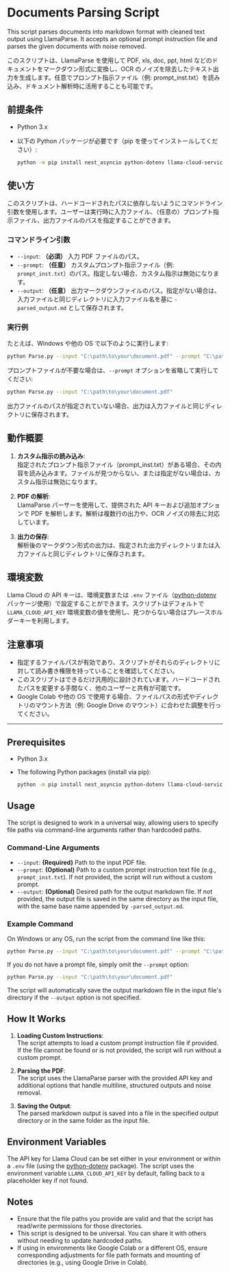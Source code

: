 # Documents Parsing Script

This script parses documents into markdown format with cleaned text output using LlamaParse. It accepts an optional prompt instruction file and parses the given documents with noise removed.


このスクリプトは、LlamaParse を使用して PDF, xls, doc, ppt, html などのドキュメントをマークダウン形式に変換し、OCR のノイズを除去したテキスト出力を生成します。任意でプロンプト指示ファイル（例: prompt_inst.txt）を読み込み、ドキュメント解析時に活用することも可能です。

## 前提条件

- Python 3.x
- 以下の Python パッケージが必要です（pip を使ってインストールしてください）:

  ```bash
  python -m pip install nest_asyncio python-dotenv llama-cloud-services llama-index-core
  ```

## 使い方

このスクリプトは、ハードコードされたパスに依存しないようにコマンドライン引数を使用します。ユーザーは実行時に入力ファイル、（任意の）プロンプト指示ファイル、出力ファイルのパスを指定することができます。

### コマンドライン引数

- `--input`: **（必須）** 入力 PDF ファイルのパス。
- `--prompt`: **（任意）** カスタムプロンプト指示ファイル（例: `prompt_inst.txt`）のパス。指定しない場合、カスタム指示は無効になります。
- `--output`: **（任意）** 出力マークダウンファイルのパス。指定がない場合は、入力ファイルと同じディレクトリに入力ファイル名を基に `-parsed_output.md` として保存されます。

### 実行例

たとえば、Windows や他の OS で以下のように実行します:

```bash
python Parse.py --input "C:\path\to\your\document.pdf" --prompt "C:\path\to\prompt_inst.txt" --output "C:\path\to\output\your_output.md"
```

プロンプトファイルが不要な場合は、`--prompt` オプションを省略して実行してください:

```bash
python Parse.py --input "C:\path\to\your\document.pdf"
```

出力ファイルのパスが指定されていない場合、出力は入力ファイルと同じディレクトリに保存されます。

## 動作概要

1. **カスタム指示の読み込み**:  
   指定されたプロンプト指示ファイル（prompt_inst.txt）がある場合、その内容を読み込みます。ファイルが見つからない、または指定がない場合は、カスタム指示は無効になります。

2. **PDF の解析**:  
   LlamaParse パーサーを使用して、提供された API キーおよび追加オプションで PDF を解析します。解析は複数行の出力や、OCR ノイズの除去に対応しています。

3. **出力の保存**:  
   解析後のマークダウン形式の出力は、指定された出力ディレクトリまたは入力ファイルと同じディレクトリに保存されます。

## 環境変数

Llama Cloud の API キーは、環境変数または `.env` ファイル（[python-dotenv](https://pypi.org/project/python-dotenv/) パッケージ使用）で設定することができます。スクリプトはデフォルトで `LLAMA_CLOUD_API_KEY` 環境変数の値を使用し、見つからない場合はプレースホルダーキーを利用します。

## 注意事項

- 指定するファイルパスが有効であり、スクリプトがそれらのディレクトリに対して読み書き権限を持っていることを確認してください。
- このスクリプトはできるだけ汎用的に設計されています。ハードコードされたパスを変更する手間なく、他のユーザーと共有が可能です。
- Google Colab や他の OS で使用する場合、ファイルパスの形式やディレクトリのマウント方法（例: Google Drive のマウント）に合わせた調整を行ってください。

-------------------------------------------------------------------------------------

## Prerequisites

- Python 3.x
- The following Python packages (install via pip):

  ```bash
  python -m pip install nest_asyncio python-dotenv llama-cloud-services llama-index-core
  ```

## Usage

The script is designed to work in a universal way, allowing users to specify file paths via command-line arguments rather than hardcoded paths.

### Command-Line Arguments

- `--input`: **(Required)** Path to the input PDF file.
- `--prompt`: **(Optional)** Path to a custom prompt instruction text file (e.g., `prompt_inst.txt`). If not provided, the script will run without a custom prompt.
- `--output`: **(Optional)** Desired path for the output markdown file. If not provided, the output file is saved in the same directory as the input file, with the same base name appended by `-parsed_output.md`.

### Example Command

On Windows or any OS, run the script from the command line like this:

```bash
python Parse.py --input "C:\path\to\your\document.pdf" --prompt "C:\path\to\prompt_inst.txt" --output "C:\path\to\output\your_output.md"
```

If you do not have a prompt file, simply omit the `--prompt` option:

```bash
python Parse.py --input "C:\path\to\your\document.pdf"
```

The script will automatically save the output markdown file in the input file's directory if the `--output` option is not specified.

## How It Works

1. **Loading Custom Instructions**:  
   The script attempts to load a custom prompt instruction file if provided. If the file cannot be found or is not provided, the script will run without a custom prompt.

2. **Parsing the PDF**:  
   The script uses the LlamaParse parser with the provided API key and additional options that handle multiline, structured outputs and noise removal.

3. **Saving the Output**:  
   The parsed markdown output is saved into a file in the specified output directory or in the same folder as the input file.

## Environment Variables

The API key for Llama Cloud can be set either in your environment or within a `.env` file (using the [python-dotenv](https://pypi.org/project/python-dotenv/) package). The script uses the environment variable `LLAMA_CLOUD_API_KEY` by default, falling back to a placeholder key if not found.

## Notes

- Ensure that the file paths you provide are valid and that the script has read/write permissions for those directories.
- This script is designed to be universal. You can share it with others without needing to update hardcoded paths.
- If using in environments like Google Colab or a different OS, ensure corresponding adjustments for file path formats and mounting of directories (e.g., using Google Drive in Colab).

